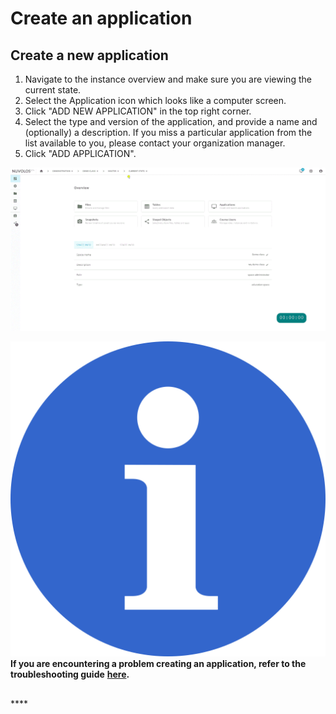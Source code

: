 # Create an application

## Create a new application

1. Navigate to the instance overview and make sure you are viewing the current state. 
2. Select the Application icon which looks like a computer screen. 
3. Click "ADD NEW APPLICATION" in the top right corner. 
4. Select the type and version of the application, and provide a name and \(optionally\) a description. If you miss a particular application from the list available to you, please contact your organization manager. 
5. Click "ADD APPLICATION".

![](../../.gitbook/assets/detailed_snapshot_ed%20%281%29.gif)

![](../../.gitbook/assets/info_simple.svg.png)**If you are encountering a problem creating an application, refer to the troubleshooting guide** [**here**](../../troubleshooting/application-issues/cannot-create-an-application.md)**.**

## 



  


\*\*\*\*

